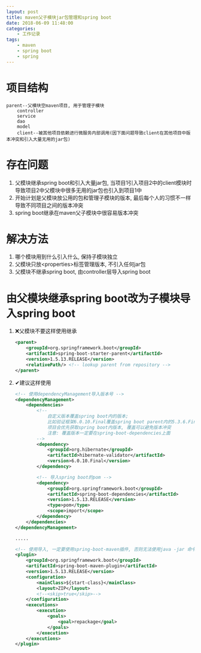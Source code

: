 ```yaml
---
layout: post
title: maven父子模块jar包管理和spring boot
date: 2018-06-09 11:48:00
categories:
    - 工作记录
tags:
    - maven
    - spring boot
    - spring
---
```


# 项目结构

```text
parent--父模块空maven项目, 用于管理子模块
    controller
    service
    dao
    model
    client--被其他项目依赖进行微服务内部调用(因下面问题导致client在其他项目中版本冲突和引入大量无用的jar包)
```

# 存在问题

1. 父模块继承spring boot和引入大量jar包, 当项目1引入项目2中的client模块时导致项目2中父模块中很多无用的jar包也引入到项目1中
2. 开始计划是父模块放公用的包和管理子模块的版本, 最后每个人的习惯不一样导致不同项目之间的版本冲突
3. spring boot继承在maven父子模块中很容易版本冲突

# 解决方法

1. 哪个模块用到什么引入什么, 保持子模块独立
2. 父模块只放\<properties\>标签管理版本, 不引入任何jar包
3. 父模块不继承spring boot, 由controller层导入spring boot

# 由父模块继承spring boot改为子模块导入spring boot

1. ❌父模块不要这样使用继承

    ```xml
    <parent>
        <groupId>org.springframework.boot</groupId>
        <artifactId>spring-boot-starter-parent</artifactId>
        <version>1.5.13.RELEASE</version>
        <relativePath/> <!-- lookup parent from repository -->
    </parent>
    ```

2. ✔建议这样使用

    ```xml
    <!-- 使用dependencyManagement导入版本号 -->
    <dependencyManagement>
        <dependencies>
            <!-- 
                自定义版本覆盖spring boot内的版本;
                比如验证框架6.0.10.Final覆盖spring boot parent内的5.3.6.Final;
                项目会优先获取spring boot内版本, 覆盖可以避免版本冲突
                注意: 覆盖版本一定要在spring-boot-dependencies上面
            -->
            <dependency>
                <groupId>org.hibernate</groupId>
                <artifactId>hibernate-validator</artifactId>
                <version>6.0.10.Final</version>
            </dependency>

            <!-- 导入spring boot的pom -->
            <dependency>
                <groupId>org.springframework.boot</groupId>
                <artifactId>spring-boot-dependencies</artifactId>
                <version>1.5.13.RELEASE</version>
                <type>pom</type>
                <scope>import</scope>
            </dependency>
        </dependencies>
    </dependencyManagement>

    .....

    <!-- 使用导入, 一定要使用spring-boot-maven插件, 否则无法使用java -jar 命令 -->
    <plugin>
        <groupId>org.springframework.boot</groupId>
        <artifactId>spring-boot-maven-plugin</artifactId>
        <version>1.5.13.RELEASE</version>
        <configuration>
            <mainClass>${start-class}</mainClass>
            <layout>ZIP</layout>
            <!--<skip>true</skip>-->
        </configuration>
        <executions>
            <execution>
                <goals>
                    <goal>repackage</goal>
                </goals>
            </execution>
        </executions>
    </plugin>
    ```
